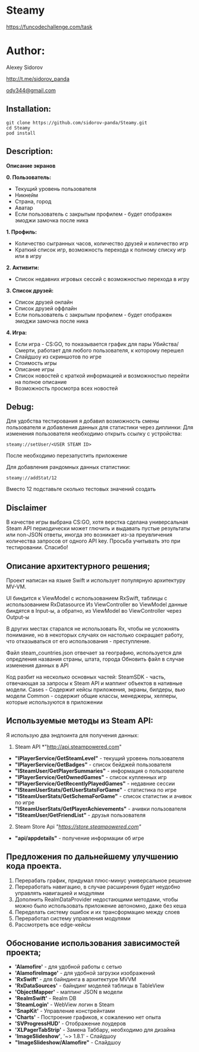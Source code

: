 # Steamy
https://funcodechallenge.com/task

# Author:

Alexey Sidorov

http://t.me/sidorov_panda

ody344@gmail.com


Installation:
-----------
```
git clone https://github.com/sidorov-panda/Steamy.git
cd Steamy
pod install
```

Description:
-----------
**Описание экранов**

**0. Пользователь:**
* Текущий уровень пользователя
* Никнейм
* Страна, город
* Аватар
* Если пользователь с закрытым профилем - будет отображен эмоджи замочка после ника
 
**1. Профиль:**
 * Количество сыгранных часов, количество друзей и количество игр
 * Краткий список игр, возможность перехода к полному списку игр или в игру
  
 **2. Активити:**
 * Список недавних игровых сессий с возможностью перехода в игру
 
 **3. Список друзей:**
 * Список друзей онлайн
 * Список друзей оффлайн
 * Если пользователь с закрытым профилем - будет отображен эмоджи замочка после ника
 
 **4. Игра:**
 * Если игра - CS:GO, то показывается график для пары Убийства/Смерти, работает для любого пользователя, к которому перешел
 * Слайдшоу из скриншотов по игре
 * Стоимость игры
 * Описание игры
 * Список новостей с краткой информацией и возможностью перейти на полное описание
 * Возможность просмотра всех новостей 

Debug:
-----------
Для удобства тестирования я добавил возможность смены пользователя и добавления данных для статистики через диплинки:
Для изменения пользователя необходимо открыть ссылку с устройства:
```
steamy://setUser/<USER STEAM ID>
```
После необходимо перезапустить приложение

Для добавления рандомных данных статистики:
```
steamy://addStat/12
```
Вместо 12 подставьте сколько тестовых значений создать

Disclaimer
-----------
В качестве игры выбрана CS:GO, хотя верстка сделана универсальная
Steam API периодически может глючить и выдавать пустые результаты или non-JSON ответы, иногда это возникает из-за преувличения количества запросов от одного API key.
Просьба учитывать это при тестировании. Спасибо!

Описание архитектурного решения;
-----------
Проект написан на языке Swift и использует популярную архитектуру MV-VM.

UI биндится к ViewModel c использованием RxSwift, таблицы с использованием RxDatasource
Из ViewController во ViewModel данные биндятся в Input-ы,
а обратно, из ViewModel во ViewController через Output-ы

В других местах старался не использовать Rx, чтобы не усложнять понимание, но в некоторых случаях он настолько сокращает работу, что отказываться от его использования - преступление.

Файл steam_countries.json отвечает за географию, используется для опредления названия страны, штата, города
Обновить файл в случае изменения данных в API

Код разбит на несколько основных частей:
SteamSDK - часть, отвечающая за запросы к Steam API и маппинг объектов в нативные модели.
Cases - Содержит кейсы приложения, экраны, билдеры, вью модели
Common - содержит общие классы, менеджеры, хелперы, которые используются в приложении

Используемые методы из Steam API:
-----------
Я использую два эндпоинта для получения данных:
1. Steam API *"http://api.steampowered.com"
  * **"IPlayerService/GetSteamLevel"** - текущий уровень пользователя
  * **"IPlayerService/GetBadges"** - список бейджей пользователя
  * **"ISteamUser/GetPlayerSummaries"** - информация о пользователе
  * **"IPlayerService/GetOwnedGames"** - список купленных игр
  * **"IPlayerService/GetRecentlyPlayedGames"** - недавние сессии
  * **"ISteamUserStats/GetUserStatsForGame"** - статистика по игре
  * **"ISteamUserStats/GetSchemaForGame"** - список статистик и ачивок по игре
  * **"ISteamUserStats/GetPlayerAchievements"** - ачивки пользователя
  * **"ISteamUser/GetFriendList"** - друзья пользователя

2. Steam Store Api *"https://store.steampowered.com"*
  * **"api/appdetails"** - получение информации об игре

Предложения по дальнейшему улучшению кода проекта.
-----------
1. Перерабать график, придумал плюс-минус универсальное решение
2. Переработать навигацию, в случае расширения будет неудобно управлять навигацией и модулями
3. Дополнить RealmDataProvider недостающими методами, чтобы можно было использовать приложение автономно, даже без кеша
4. Переделать систему ошибок и их трансформацию между слоев
5. Переработал систему управления модулями
6. Рассмотреть все edge-кейсы

Обоснование использования зависимостей проекта;
-----------
* **'Alamofire'** - для удобной работы с сетью
* **'AlamofireImage'** - для удобной загрузки изображений
* **'RxSwift'** - для байндинга в архитектуре MVVM
* **'RxDataSources'** - байндинг моделей таблицы в TableView
* **'ObjectMapper'** - маппинг JSON в модели
* **'RealmSwift'** - Realm DB
* **'SteamLogin'** - WebView логин в Steam
* **'SnapKit'** - Управление констрейнтами
* **'Charts'** - Построение графиков, к сожалению нет опыта
* **'SVProgressHUD'** - Отображение лоудеров
* **'XLPagerTabStrip'** - Замена Таббару, необходимо для дизайна
* **'ImageSlideshow'**, '~> 1.8.1' - Слайдшоу
* **"ImageSlideshow/Alamofire"** - Слайдшоу
